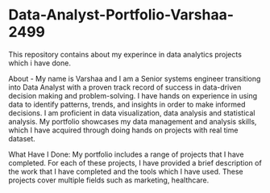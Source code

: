 # Data-Analyst-Portfolio-Varshaa-2499
This repository contains about my experince in data analytics projects which i have done.

About -
My name is Varshaa and I am a Senior systems engineer transitiong into Data Analyst with a proven track record of success in data-driven decision making and problem-solving. I have hands on experience in using data to identify patterns, trends, and insights in order to make informed decisions. I am proficient in data visualization, data analysis and statistical analysis. My portfolio showcases my data management and analysis skills, which I have acquired through doing hands on projects with real time dataset.

What Have I Done: 
My portfolio includes a range of projects that I have completed. For each of these projects, I have provided a brief description of the work that I have completed and the tools which I have used. These projects cover multiple fields such as marketing, healthcare.
